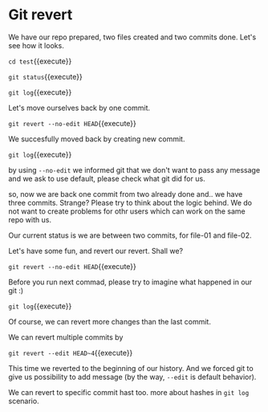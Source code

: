 # Git revert

We have our repo prepared, two files created and two commits done.
Let's see how it looks.

`cd test`{{execute}}

`git status`{{execute}}

`git log`{{execute}}

Let's move ourselves back by one commit.

`git revert --no-edit HEAD`{{execute}}

We succesfully moved back by creating new commit.

`git log`{{execute}}

by using `--no-edit` we informed git that we don't want to pass any message and we ask to use default, please check what git did for us.

so, now we are back one commit from two already done and.. we have three commits.
Strange? Please try to think about the logic behind. We do not want to create
problems for othr users which can work on the same repo with us.

Our current status is we are between two commits, for file-01 and file-02.

Let's have some fun, and revert our revert. Shall we?

`git revert --no-edit HEAD`{{execute}}

Before you run next commad, please try to imagine what happened in our git :)

`git log`{{execute}}

Of course, we can revert more changes than the last commit.

We can revert multiple commits by

`git revert --edit HEAD~4`{{execute}}

This time we reverted to the beginning of our history. And we forced git to
give us possibility to add message (by the way, `--edit` is default
behavior).

We can revert to specific commit hast too. more about hashes in `git log` scenario.
